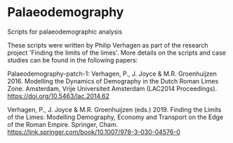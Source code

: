 # Palaeodemography
Scripts for palaeodemographic analysis

These scripts were written by Philip Verhagen as part of the research project 'Finding the limits of the limes'. More details on the scripts and case studies can be found in the following papers:

Palaeodemography-patch-1:
Verhagen, P., J. Joyce & M.R. Groenhuijzen 2016. Modelling the Dynamics of Demography in the Dutch Roman Limes Zone. Amsterdam, Vrije Universiteit Amsterdam  (LAC2014 Proceedings). https://doi.org/10.5463/lac.2014.62

Verhagen, P., J. Joyce & M.R. Groenhuijzen (eds.) 2019. Finding the Limits of the Limes: Modelling Demography, Economy and Transport on the Edge of the Roman Empire. Springer, Cham. https://link.springer.com/book/10.1007/978-3-030-04576-0


